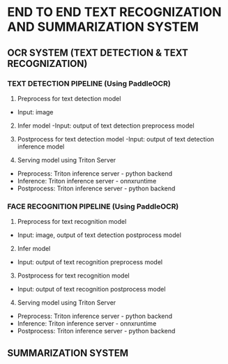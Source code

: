 # END TO END TEXT RECOGNIZATION AND SUMMARIZATION SYSTEM

## OCR SYSTEM (TEXT DETECTION & TEXT RECOGNIZATION)

### TEXT DETECTION PIPELINE (Using PaddleOCR)

1. Preprocess for text detection model 
- Input: image

2. Infer model
-Input: output of text detection preprocess model

3. Postprocess for text detection model
-Input: output of text detection inference model

4. Serving model using Triton Server
- Preprocess: Triton inference server - python backend
- Inference: Triton inference server - onnxruntime
- Postprocess: Triton inference server - python backend

### FACE RECOGNITION PIPELINE (Using PaddleOCR)

1. Preprocess for text recognition model 
- Input: image, output of text detection postprocess model

2. Infer model
- Input: output of text recognition preprocess model

3. Postprocess for text recognition model
- Input: output of text recognition postprocess model

4. Serving model using Triton Server
- Preprocess: Triton inference server - python backend
- Inference: Triton inference server - onnxruntime
- Postprocess: Triton inference server - python backend

## SUMMARIZATION SYSTEM 


